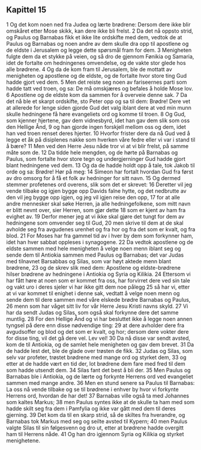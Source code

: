## Kapittel 15

1 Og det kom noen ned fra Judea og lærte brødrene: Dersom dere ikke blir omskåret etter Mose skikk, kan dere ikke bli frelst.
2 Da det nå oppsto strid, og Paulus og Barnabas fikk et ikke lite ordskifte med dem, vedtok de at Paulus og Barnabas og noen andre av dem skulle dra opp til apostlene og de eldste i Jerusalem og legge dette spørsmål fram for dem.
3 Menigheten fulgte dem da et stykke på veien, og så dro de gjennom Fønikia og Samaria, idet de fortalte om hedningenes omvendelse, og de vakte stor glede hos alle brødrene.
4 Og da de kom fram til Jerusalem, ble de mottatt av menigheten og apostlene og de eldste, og de fortalte hvor store ting Gud hadde gjort ved dem.
5 Men det reiste seg noen av fariseernes parti som hadde tatt ved troen, og sa: De må omskjæres og befales å holde Mose lov.
6 Apostlene og de eldste kom da sammen for å overveie denne sak.
7 Da det nå ble et skarpt ordskifte, sto Peter opp og sa til dem: Brødre! Dere vet at allerede for lenge siden gjorde Gud det valg iblant dere at ved min munn skulle hedningene få høre evangeliets ord og komme til troen.
8 Og Gud, som kjenner hjertene, gav dem vidnesbyrd, idet han gav dem slik som oss den Hellige Ånd,
9 og han gjorde ingen forskjell mellom oss og dem, idet han ved troen renset deres hjerter.
10 Hvorfor frister dere da nå Gud ved å legge et åk på disiplenes nakke som hverken våre fedre eller vi var i stand til å bære?
11 Men ved den Herre Jesu nåde tror vi at vi blir frelst, på samme måte som de.
12 Da tidde hele mengden, og de hørte på Barnabas og Paulus, som fortalte hvor store tegn og undergjerninger Gud hadde gjort blant hedningene ved dem.
13 Og da de hadde holdt opp å tale, tok Jakob til orde og sa: Brødre! Hør på meg:
14 Simeon har fortalt hvordan Gud fra først av dro omsorg for å få et folk av hedninger for sitt navn.
15 Og dermed stemmer profetenes ord overens, slik som det er skrevet:
16 Deretter vil jeg vende tilbake og igjen bygge opp Davids falne hytte, og det nedbrutte av den vil jeg bygge opp igjen, og jeg vil igjen reise den opp,
17 for at alle andre mennesker skal søke Herren, ja alle hedningefolkene, som mitt navn er blitt nevnt over, sier Herren, som gjør dette
18 som er kjent av ham fra evighet av.
19 Derfor mener jeg at vi ikke skal gjøre det tungt for dem av hedningene som omvender seg til Gud,
20 men skrive til dem at de skal avholde seg fra avgudenes urenhet og fra hor og fra det som er kvalt, og fra blod.
21 For Moses har fra gammel tid av i hver by dem som forkynner ham, idet han hver sabbat oppleses i synagogene.
22 Da vedtok apostlene og de eldste sammen med hele menigheten å velge noen menn iblant seg og sende dem til Antiokia sammen med Paulus og Barnabas; det var Judas med tilnavnet Barsabbas og Silas, som var høyt aktede menn blant brødrene,
23 og de skrev slik med dem: Apostlene og eldste-brødrene hilser brødrene av hedningene i Antiokia og Syria og Kilikia.
24 Ettersom vi har fått høre at noen som er kommet fra oss, har forvirret dere ved sin tale og vakt uro i deres sjeler vi har ikke gitt dem noe pålegg
25 så har vi, etter at vi var kommet til enighet i denne sak, vedtatt å velge noen menn og sende dem til dere sammen med våre elskede brødre Barnabas og Paulus,
26 menn som har våget sitt liv for vår Herre Jesu Kristi navns skyld.
27 Vi har da sendt Judas og Silas, som også skal forkynne dere det samme muntlig.
28 For den Hellige Ånd og vi har besluttet ikke å legge noen annen tyngsel på dere enn disse nødvendige ting:
29 at dere avholder dere fra avgudsoffer og blod og det som er kvalt, og hor; dersom dere vokter dere for disse ting, vil det gå dere vel. Lev vel!
30 Da nå disse var sendt avsted, kom de til Antiokia, og de samlet hele menigheten og gav dem brevet.
31 Da de hadde lest det, ble de glade over trøsten de fikk.
32 Judas og Silas, som selv var profeter, trøstet brødrene med mange ord og styrket dem,
33 og etter at de hadde vært en tid der, lot brødrene dem fare med fred til dem som hadde utsendt dem.
34 Silas fant det best å bli der.
35 Men Paulus og Barnabas ble i Antiokia, og de lærte og forkynte Herrens ord ved evangeliet sammen med mange andre.
36 Men en stund senere sa Paulus til Barnabas: La oss nå vende tilbake og se til brødrene i enhver by hvor vi forkynte Herrens ord, hvordan de har det!
37 Barnabas ville også ta med Johannes som kaltes Markus;
38 men Paulus syntes ikke at de skulle ta ham med som hadde skilt seg fra dem i Pamfylia og ikke var gått med dem til deres gjerning.
39 Det kom da til en skarp strid, så de skiltes fra hverandre, og Barnabas tok Markus med seg og seilte avsted til Kypern;
40 men Paulus valgte Silas til sin følgesvenn og dro ut, etter at brødrene hadde overgitt ham til Herrens nåde.
41 Og han dro igjennom Syria og Kilikia og styrket menighetene.

